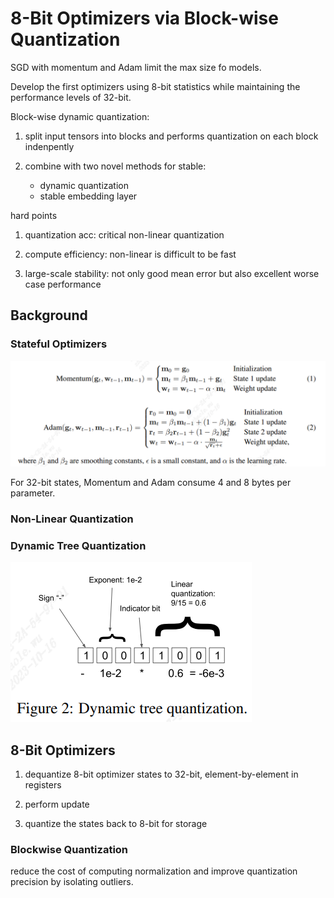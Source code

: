 # 8-Bit Optimizers via Block-wise Quantization

SGD with momentum and Adam limit the max size fo models.

Develop the first optimizers using 8-bit statistics while maintaining the performance levels of 32-bit.

Block-wise dynamic quantization:

1. split input tensors into blocks and performs quantization on each block indenpently

2. combine with two novel methods for stable:

   - dynamic quantization
   - stable embedding layer

hard points

1. quantization acc: critical non-linear quantization

2. compute efficiency: non-linear is difficult to be fast

3. large-scale stability: not only good mean error but also excellent worse case performance

## Background

### Stateful Optimizers

![optimizer](./assets/blockwiseQ_optimizer.png)

For 32-bit states, Momentum and Adam consume 4 and 8 bytes per parameter.

### Non-Linear Quantization

### Dynamic Tree Quantization

![dynamic tree quantization](./assets/blockwiseQ_dynamic_tree_q.png)

## 8-Bit Optimizers

1. dequantize 8-bit optimizer states to 32-bit, element-by-element in registers

2. perform update

3. quantize the states back to 8-bit for storage

### Blockwise Quantization

reduce the cost of computing normalization and improve quantization precision by isolating outliers.

